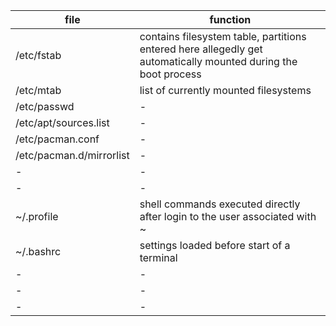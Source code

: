 | file                          | function |
|-                              |-|
| /etc/fstab                    | contains filesystem table, partitions entered here allegedly get automatically mounted during the boot process |
| /etc/mtab                     | list of currently mounted filesystems |
| /etc/passwd                   |-|
| /etc/apt/sources.list         |-|
| /etc/pacman.conf              |-|
| /etc/pacman.d/mirrorlist      |-|
|-                              |-|
|-                              |-|
| ~/.profile                    | shell commands executed directly after login to the user associated with ~ |
| ~/.bashrc                     | settings loaded before start of a terminal |
|-                              |-|
|-                              |-|
|-                              |-|
